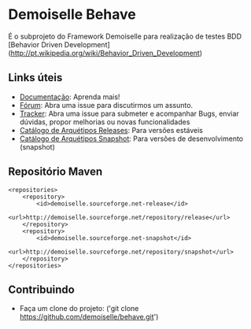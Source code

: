# Demoiselle Behave

É o subprojeto do Framework Demoiselle para realização de testes BDD [Behavior Driven Development] (http://pt.wikipedia.org/wiki/Behavior_Driven_Development)

## Links úteis

* [Documentação](http://demoiselle.sourceforge.net/docs/components/behave/reference/1.2.0-BETA5/html/index.html): Aprenda mais!
* [Fórum](https://github.com/demoiselle/behave/issues): Abra uma issue para discutirmos um assunto.
* [Tracker](https://github.com/demoiselle/behave/issues): Abra uma issue para submeter e acompanhar Bugs, enviar dúvidas, propor melhorias ou novas funcionalidades
* [Catálogo de Arquétipos Releases](http://demoiselle.sourceforge.net/repository/archetype-catalog.xml): Para versões estáveis
* [Catálogo de Arquétipos Snapshot](http://demoiselle.sourceforge.net/repository/archetype-catalog-snapshot.xml): Para versões de desenvolvimento (snapshot)

## Repositório Maven

	<repositories>
		<repository>
			<id>demoiselle.sourceforge.net-release</id>
			<url>http://demoiselle.sourceforge.net/repository/release</url>
		</repository>
		<repository>
			<id>demoiselle.sourceforge.net-snapshot</id>
			<url>http://demoiselle.sourceforge.net/repository/snapshot</url>
		</repository>
	</repositories>

## Contribuindo
 
* Faça um clone do projeto: ('git clone https://github.com/demoiselle/behave.git')